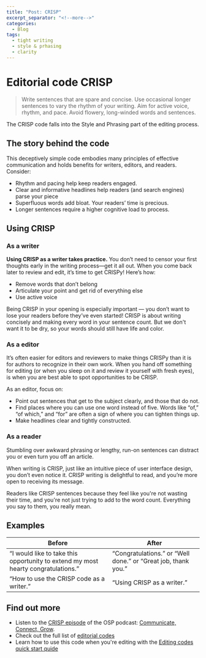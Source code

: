 ```yaml
---
title: "Post: CRISP"
excerpt_separator: "<!--more-->"
categories:
  - Blog
tags:
  - tight writing
  - style & prhasing
  - clarity
---
```


# Editorial code CRISP

> Write sentences that are spare and concise. Use occasional longer sentences to vary
> the rhythm of your writing. Aim for active voice, rhythm, and pace. Avoid flowery, 
> long-winded words and sentences. 

The CRISP code falls into the Style and Phrasing part of the editing process. 

## The story behind the code

This deceptively simple code embodies many principles of effective communication and holds benefits for writers, editors, and readers. Consider:

* Rhythm and pacing help keep readers engaged.
* Clear and informative headlines help readers (and search engines) parse your piece
* Superfluous words add bloat. Your readers’ time is precious.
* Longer sentences require a higher cognitive load to process.

## Using CRISP

### As a writer

**Using CRISP as a writer takes practice.** You don’t need to censor your first thoughts early in the writing process—get it all out. When you come back later to review and edit, it’s time to get CRISPy! Here’s how:

* Remove words that don’t belong
* Articulate your point and get rid of everything else
* Use active voice 

Being CRISP in your opening is especially important — you don’t want to lose your readers before they’ve even started! CRISP is about writing concisely and making every word in your sentence count. But we don't want it to be dry, so your words should still have life and color.

### As a editor

It’s often easier for editors and reviewers to make things CRISPy than it is for authors to recognize in their own work. When you hand off something for editing (or when you sleep on it and review it yourself with fresh eyes), is when you are best able to spot opportunities to be CRISP.

As an editor, focus on:

* Point out sentences that get to the subject clearly, and those that do not.
* Find places where you can use one word instead of five. Words like “of,” “of which,” and “for” are often a sign of where you can tighten things up.
* Make headlines clear and tightly constructed.

### As a reader

Stumbling over awkward phrasing or lengthy, run-on sentences can distract you or even turn you off an article.

When writing is CRISP, just like an intuitive piece of user interface design, you don’t even notice it. CRISP writing is delightful to read, and you’re more open to receiving its message.  

Readers like CRISP sentences because they feel like you're not wasting their time, and you're not just trying to add to the word count. Everything you say to them, you really mean.


## Examples

| Before | After |
| ------ | ----- |
| “I would like to take this opportunity to extend my most hearty congratulations.” | “Congratulations.” or “Well done.” or “Great job, thank you.”
| “How to use the CRISP code as a writer.” | “Using CRISP as a writer.” |

## Find out more

* Listen to the [CRISP episode](https://openstrategypartners.com/crisp-the-osp-editorial-code-podcast-s1e2) of the OSP podcast: [Communicate, Connect, Grow](https://www.youtube.com/channel/UCK1FgQnuVwknf_CWenjZSMw).
* Check out the full list of [editorial codes](../editing-codes.md)
* Learn how to use this code when you're editing with the [Editing codes quick start quide](https://openstrategypartners.com/editing-codes-quick-start-guide)
